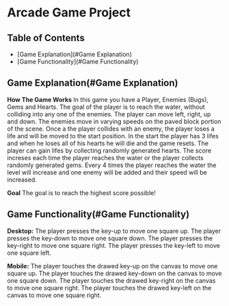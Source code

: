# Arcade Game Project

## Table of Contents

* [Game Explanation](#Game Explanation)
* [Game Functionality](#Game Functionality)

## Game Explanation(#Game Explanation)

**How The Game Works**
In this game you have a Player, Enemies (Bugs), Gems and Hearts. The goal of the player is to reach the water, without colliding into any one of the enemies. The player can move left, right, up and down. The enemies move in varying speeds on the paved block portion of the scene. Once a the player collides with an enemy, the player loses a life and will be moved to the start position. In the start the player has 3 lifes and when he loses all of his hearts he will die and the game resets. The player can gain lifes by collecting randomly generated hearts. The score increses each time the player reaches the water or the player collects randomly generated gems. Every 4 times the player reaches the water the level will increase and one enemy will be added and their speed will be increased.

**Goal**
The goal is to reach the highest score possible!

## Game Functionality(#Game Functionality)

**Desktop:**
The player presses the key-up to move one square up.
The player presses the key-down to move one square down.
The player presses the key-right to move one square right.
The player presses the key-left to move one square left.

**Mobile:**
The player touches the drawed key-up on the canvas to move one square up.
The player touches the drawed key-down on the canvas to move one square down.
The player touches the drawed key-right on the canvas to move one square right.
The player touches the drawed key-left on the canvas to move one square right.

